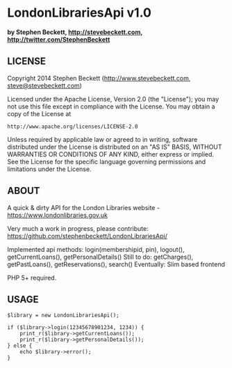 LondonLibrariesApi v1.0
==============
**by Stephen Beckett, http://stevebeckett.com, http://twitter.com/StephenBeckett**


LICENSE
--------------
	
Copyright 2014 Stephen Beckett (http://www.stevebeckett.com, steve@stevebeckett.com)

Licensed under the Apache License, Version 2.0 (the "License");
you may not use this file except in compliance with the License.
You may obtain a copy of the License at

	http://www.apache.org/licenses/LICENSE-2.0

Unless required by applicable law or agreed to in writing, software
distributed under the License is distributed on an "AS IS" BASIS,
WITHOUT WARRANTIES OR CONDITIONS OF ANY KIND, either express or implied.
See the License for the specific language governing permissions and
limitations under the License.

ABOUT
--------------

A quick & dirty API for the London Libraries website - https://www.londonlibraries.gov.uk

Very much a work in progress, please contribute:
https://github.com/stephenbeckett/LondonLibrariesApi/

Implemented api methods: login(membershipid, pin), logout(), getCurrentLoans(), getPersonalDetails()
Still to do: getCharges(), getPastLoans(), getReservations(), search()
Eventually: Slim based frontend

PHP 5+ required.

USAGE
--------------

	$library = new LondonLibrariesApi();

	if ($library->login(12345678901234, 1234)) {
		print_r($library->getCurrentLoans());
		print_r($library->getPersonalDetails());
	} else {
		echo $library->error();
	}